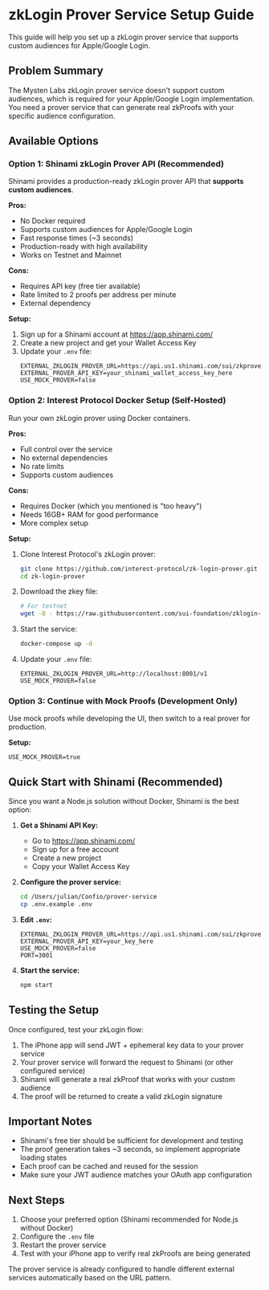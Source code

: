 # zkLogin Prover Service Setup Guide

This guide will help you set up a zkLogin prover service that supports custom audiences for Apple/Google Login.

## Problem Summary

The Mysten Labs zkLogin prover service doesn't support custom audiences, which is required for your Apple/Google Login implementation. You need a prover service that can generate real zkProofs with your specific audience configuration.

## Available Options

### Option 1: Shinami zkLogin Prover API (Recommended)

Shinami provides a production-ready zkLogin prover API that **supports custom audiences**.

**Pros:**
- No Docker required
- Supports custom audiences for Apple/Google Login
- Fast response times (~3 seconds)
- Production-ready with high availability
- Works on Testnet and Mainnet

**Cons:**
- Requires API key (free tier available)
- Rate limited to 2 proofs per address per minute
- External dependency

**Setup:**
1. Sign up for a Shinami account at https://app.shinami.com/
2. Create a new project and get your Wallet Access Key
3. Update your `.env` file:
   ```
   EXTERNAL_ZKLOGIN_PROVER_URL=https://api.us1.shinami.com/sui/zkprover/v1
   EXTERNAL_PROVER_API_KEY=your_shinami_wallet_access_key_here
   USE_MOCK_PROVER=false
   ```

### Option 2: Interest Protocol Docker Setup (Self-Hosted)

Run your own zkLogin prover using Docker containers.

**Pros:**
- Full control over the service
- No external dependencies
- No rate limits
- Supports custom audiences

**Cons:**
- Requires Docker (which you mentioned is "too heavy")
- Needs 16GB+ RAM for good performance
- More complex setup

**Setup:**
1. Clone Interest Protocol's zkLogin prover:
   ```bash
   git clone https://github.com/interest-protocol/zk-login-prover.git
   cd zk-login-prover
   ```

2. Download the zkey file:
   ```bash
   # For testnet
   wget -O - https://raw.githubusercontent.com/sui-foundation/zklogin-ceremony-contributions/main/download-test-zkey.sh | bash
   ```

3. Start the service:
   ```bash
   docker-compose up -d
   ```

4. Update your `.env` file:
   ```
   EXTERNAL_ZKLOGIN_PROVER_URL=http://localhost:8001/v1
   USE_MOCK_PROVER=false
   ```

### Option 3: Continue with Mock Proofs (Development Only)

Use mock proofs while developing the UI, then switch to a real prover for production.

**Setup:**
```
USE_MOCK_PROVER=true
```

## Quick Start with Shinami (Recommended)

Since you want a Node.js solution without Docker, Shinami is the best option:

1. **Get a Shinami API Key:**
   - Go to https://app.shinami.com/
   - Sign up for a free account
   - Create a new project
   - Copy your Wallet Access Key

2. **Configure the prover service:**
   ```bash
   cd /Users/julian/Confio/prover-service
   cp .env.example .env
   ```

3. **Edit `.env`:**
   ```
   EXTERNAL_ZKLOGIN_PROVER_URL=https://api.us1.shinami.com/sui/zkprover/v1
   EXTERNAL_PROVER_API_KEY=your_key_here
   USE_MOCK_PROVER=false
   PORT=3001
   ```

4. **Start the service:**
   ```bash
   npm start
   ```

## Testing the Setup

Once configured, test your zkLogin flow:

1. The iPhone app will send JWT + ephemeral key data to your prover service
2. Your prover service will forward the request to Shinami (or other configured service)
3. Shinami will generate a real zkProof that works with your custom audience
4. The proof will be returned to create a valid zkLogin signature

## Important Notes

- Shinami's free tier should be sufficient for development and testing
- The proof generation takes ~3 seconds, so implement appropriate loading states
- Each proof can be cached and reused for the session
- Make sure your JWT audience matches your OAuth app configuration

## Next Steps

1. Choose your preferred option (Shinami recommended for Node.js without Docker)
2. Configure the `.env` file
3. Restart the prover service
4. Test with your iPhone app to verify real zkProofs are being generated

The prover service is already configured to handle different external services automatically based on the URL pattern.